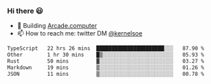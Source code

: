 ### Hi there 😃

- 🔨 Building [Arcade.computer](https://arcade.computer)
- 📫 How to reach me: twitter DM [@kernelsoe](https://twitter.com/kernelsoe)

<!--START_SECTION:waka-->

```txt
TypeScript   22 hrs 26 mins  ██████████████████████░░░   87.90 %
Other        1 hr 30 mins    █▒░░░░░░░░░░░░░░░░░░░░░░░   05.93 %
Rust         50 mins         ▓░░░░░░░░░░░░░░░░░░░░░░░░   03.27 %
Markdown     19 mins         ▒░░░░░░░░░░░░░░░░░░░░░░░░   01.26 %
JSON         11 mins         ▒░░░░░░░░░░░░░░░░░░░░░░░░   00.78 %
```

<!--END_SECTION:waka-->
